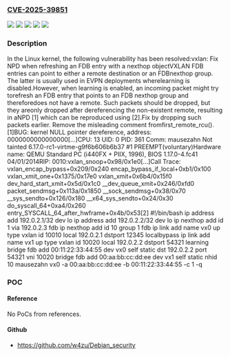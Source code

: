 ### [CVE-2025-39851](https://cve.mitre.org/cgi-bin/cvename.cgi?name=CVE-2025-39851)
![](https://img.shields.io/static/v1?label=Product&message=Linux&color=blue)
![](https://img.shields.io/static/v1?label=Version&message=&color=brightgreen)
![](https://img.shields.io/static/v1?label=Version&message=1274e1cc42264d4e629841e4f182795cb0becfd2%20&color=brightgreen)
![](https://img.shields.io/static/v1?label=Version&message=5.8%20&color=brightgreen)
![](https://img.shields.io/static/v1?label=Vulnerability&message=n%2Fa&color=blue)

### Description

In the Linux kernel, the following vulnerability has been resolved:vxlan: Fix NPD when refreshing an FDB entry with a nexthop objectVXLAN FDB entries can point to either a remote destination or an FDBnexthop group. The latter is usually used in EVPN deployments wherelearning is disabled.However, when learning is enabled, an incoming packet might try torefresh an FDB entry that points to an FDB nexthop group and thereforedoes not have a remote. Such packets should be dropped, but they areonly dropped after dereferencing the non-existent remote, resulting in aNPD [1] which can be reproduced using [2].Fix by dropping such packets earlier. Remove the misleading comment fromfirst_remote_rcu().[1]BUG: kernel NULL pointer dereference, address: 0000000000000000[...]CPU: 13 UID: 0 PID: 361 Comm: mausezahn Not tainted 6.17.0-rc1-virtme-g9f6b606b6b37 #1 PREEMPT(voluntary)Hardware name: QEMU Standard PC (i440FX + PIIX, 1996), BIOS 1.17.0-4.fc41 04/01/2014RIP: 0010:vxlan_snoop+0x98/0x1e0[...]Call Trace: <TASK> vxlan_encap_bypass+0x209/0x240 encap_bypass_if_local+0xb1/0x100 vxlan_xmit_one+0x1375/0x17e0 vxlan_xmit+0x6b4/0x15f0 dev_hard_start_xmit+0x5d/0x1c0 __dev_queue_xmit+0x246/0xfd0 packet_sendmsg+0x113a/0x1850 __sock_sendmsg+0x38/0x70 __sys_sendto+0x126/0x180 __x64_sys_sendto+0x24/0x30 do_syscall_64+0xa4/0x260 entry_SYSCALL_64_after_hwframe+0x4b/0x53[2] #!/bin/bash ip address add 192.0.2.1/32 dev lo ip address add 192.0.2.2/32 dev lo ip nexthop add id 1 via 192.0.2.3 fdb ip nexthop add id 10 group 1 fdb ip link add name vx0 up type vxlan id 10010 local 192.0.2.1 dstport 12345 localbypass ip link add name vx1 up type vxlan id 10020 local 192.0.2.2 dstport 54321 learning bridge fdb add 00:11:22:33:44:55 dev vx0 self static dst 192.0.2.2 port 54321 vni 10020 bridge fdb add 00:aa:bb:cc:dd:ee dev vx1 self static nhid 10 mausezahn vx0 -a 00:aa:bb:cc:dd:ee -b 00:11:22:33:44:55 -c 1 -q

### POC

#### Reference
No PoCs from references.

#### Github
- https://github.com/w4zu/Debian_security

